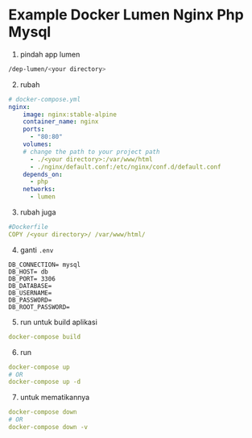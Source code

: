 # Example Docker Lumen Nginx Php Mysql

1. pindah app lumen 
``` bash
/dep-lumen/<your directory>
```
2. rubah
``` yml
# docker-compose.yml
nginx:
    image: nginx:stable-alpine
    container_name: nginx
    ports:
      - "80:80"
    volumes:
    # change the path to your project path
      - ./<your directory>:/var/www/html 
      - ./nginx/default.conf:/etc/nginx/conf.d/default.conf
    depends_on:
      - php
    networks:
      - lumen
```
3. rubah juga

``` yml
#Dockerfile
COPY /<your directory>/ /var/www/html/

```

4. ganti ```.env ```
``` 
DB_CONNECTION= mysql
DB_HOST= db
DB_PORT= 3306
DB_DATABASE= 
DB_USERNAME= 
DB_PASSWORD= 
DB_ROOT_PASSWORD= 
```

5. run untuk build aplikasi
```yml
docker-compose build
```
6. run
``` yml
docker-compose up
# OR
docker-compose up -d
```

7. untuk mematikannya
``` yml 
docker-compose down
# OR
docker-compose down -v
```
